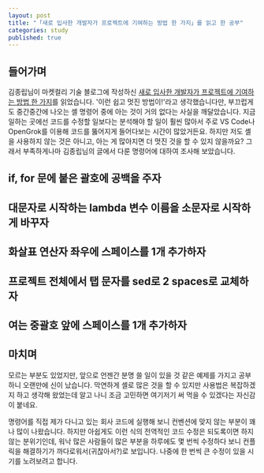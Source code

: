 ```yaml
---
layout: post
title: "「새로 입사한 개발자가 프로젝트에 기여하는 방법 한 가지」를 읽고 한 공부"
categories: study
published: true
---
```


## 들어가며

김종립님이 마켓컬리 기술 블로그에 작성하신 [새로 입사한 개발자가 프로젝트에 기여하는 방법 한 가지](https://helloworld.kurly.com/blog/fix-style-with-command/)를 읽었습니다. '이런 쉽고 멋진 방법이!'라고 생각했습니다만, 부끄럽게도 중간중간에 나오는 셸 명령어 중에 아는 것이 거의 없다는 사실을 깨달았습니다. 지금 일하는 곳에선 코드를 수정할 일보다는 분석해야 할 일이 훨씬 많아서 주로 VS Code나 OpenGrok를 이용해 코드를 뚫어지게 들어다보는 시간이 많았거든요. 하지만 저도 셸을 사용하지 않는 것은 아니고, 아는 게 많아지면 더 멋진 것을 할 수 있지 않을까요? 그래서 부족하게나마 김종립님의 글에서 다룬 명령어에 대하여 조사해 보았습니다.

## if, for 문에 붙은 괄호에 공백을 주자

## 대문자로 시작하는 lambda 변수 이름을 소문자로 시작하게 바꾸자

## 화살표 연산자 좌우에 스페이스를 1개 추가하자

## 프로젝트 전체에서 탭 문자를 sed로 2 spaces로 교체하자

## 여는 중괄호 앞에 스페이스를 1개 추가하자

## 마치며

모르는 부분도 있었지만, 앞으로 언젠간 분명 쓸 일이 있을 것 같은 예제를 가지고 공부하니 오랜만에 신이 났습니다. 막연하게 셸로 많은 것을 할 수 있지만 사용법은 복잡하겠지 하고 생각해 왔었는데 알고 나니 조금 고민하면 여기저기 써 먹을 수 있겠다는 자신감이 붙네요.

명령어를 직접 제가 다니고 있는 회사 코드에 실행해 보니 컨벤션에 맞지 않는 부분이 꽤나 많이 나왔습니다. 하지만 아쉽게도 이런 식의 전역적인 코드 수정은 되도록이면 하지 않는 분위기인데, 워낙 많은 사람들이 많은 부분을 하루에도 몇 번씩 수정하다 보니 컨플릭을 해결하기가 까다로워서(귀찮아서?)로 보입니다. 나중에 한 번씩 큰 수정이 있을 시기를 노려보려고 합니다.
